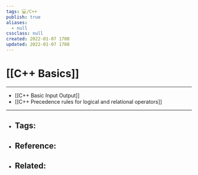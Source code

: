 ```yaml
---
tags: 💻️/C++
publish: true
aliases:
  - null
cssclass: null
created: 2022-01-07 1708
updated: 2022-01-07 1708
---
```


# [[C++ Basics]]

---

- [[C++ Basic Input Output]]
- [[C++ Precedence rules for logical and relational operators]]

---

- Tags: 
	- 
- Reference:
	- 
- Related:
	- 
